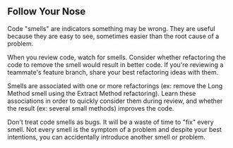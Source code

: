 ## Follow Your Nose

Code "smells" are indicators something may be wrong. They are useful because
they are easy to see, sometimes easier than the root cause of a problem.

When you review code, watch for smells. Consider whether refactoring the code to
remove the smell would result in better code. If you're reviewing a teammate's
feature branch, share your best refactoring ideas with them.

Smells are associated with one or more refactorings (ex: remove the Long Method
smell using the Extract Method refactoring). Learn these associations in order
to quickly consider them during review, and whether the result (ex: several
small methods) improves the code.

Don't treat code smells as bugs. It will be a waste of time to "fix" every
smell. Not every smell is the symptom of a problem and despite your best
intentions, you can accidentally introduce another smell or problem.
